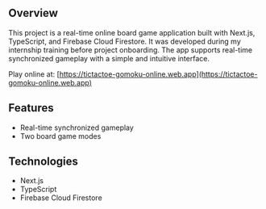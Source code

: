 ## Overview

This project is a real-time online board game application built with Next.js, TypeScript, and Firebase Cloud Firestore. It was developed during my internship training before project onboarding. The app supports real-time synchronized gameplay with a simple and intuitive interface.

Play online at: [https://tictactoe-gomoku-online.web.app](https://tictactoe-gomoku-online.web.app)

## Features

- Real-time synchronized gameplay  
- Two board game modes  

## Technologies

- Next.js  
- TypeScript  
- Firebase Cloud Firestore  
